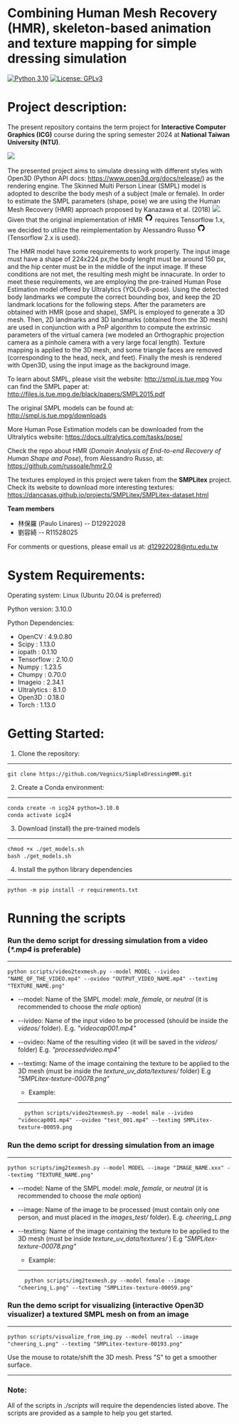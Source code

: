# Combining Human Mesh Recovery (HMR), skeleton-based animation and texture mapping for simple dressing simulation

[![Python 3.10](https://img.shields.io/badge/python-+3.10-blue.svg)]()
[![License: GPLv3](https://img.shields.io/badge/License-GPLv3-yellow.svg)](LICENSE)

Project description:
========
The present repository contains the term project for **Interactive Computer Graphics (ICG)** course during the spring semester 2024 at **National Taiwan University (NTU)**.

<img src="./imgs/results_1.gif" height="400">

The presented project aims to simulate dressing with different styles with Open3D (Python API docs: https://www.open3d.org/docs/release/) as the rendering engine. The Skinned Multi Person Linear (SMPL) model is adopted to describe the body mesh of a subject (male or female). In order to estimate the SMPL parameters (shape, pose) we are using the Human Mesh Recovery (HMR) approach proposed by Kanazawa et al. (2018) <a href="https://openaccess.thecvf.com/content_cvpr_2018/html/Kanazawa_End-to-End_Recovery_of_CVPR_2018_paper.html" alt="Releases"><img src="https://img.shields.io/badge/[paper]-8A2BE2"/></a>. Given that the original implementation of HMR <a href="https://github.com/akanazawa/hmr" alt="Forks"><img src="imgs/github.png" alt="drawing" width=20/></a> requires Tensorflow 1.x, we decided to utilize the reimplementation by Alessandro Russo <a href="https://github.com/russoale/hmr2.0" alt="Forks"><img src="imgs/github.png" alt="drawing" width=20/></a> (Tensorflow 2.x is used). 

The HMR model have some requirements to work properly. The input image must have a shape of 224x224 px,the body lenght must be around 150 px, and the hip center must be in the middle of the input image. If these conditions are not met, the resulting mesh might be innacurate. In order to meet these requirements, we are employing the pre-trained Human Pose Estimation model offered by Ultralytics (YOLOv8-pose). Using the detected body landmarks we compute the correct bounding box, and keep the 2D landmark locations for the following steps.  After the parameters are obtained with HMR (pose and shape), SMPL is employed to generate a 3D mesh. Then, 2D landmarks and 3D landmarks (obtained from the 3D mesh) are used in conjunction with a PnP algorithm to compute the extrinsic parameters of the virtual camera (we modeled an Orthographic projection camera as a pinhole camera with a very large focal length). Texture mapping is applied to the 3D mesh, and some triangle faces are removed (corresponding to the head, neck, and feet). Finally the mesh is rendered with Open3D, using the input image as the background image.   


To learn about SMPL, please visit the website: http://smpl.is.tue.mpg
You can find the SMPL paper at: http://files.is.tue.mpg.de/black/papers/SMPL2015.pdf

The original SMPL models can be found at: http://smpl.is.tue.mpg/downloads

More Human Pose Estimation models can be downloaded from the Ultralytics website: https://docs.ultralytics.com/tasks/pose/

Check the repo about HMR (*Domain Analysis of End-to-end Recovery of Human Shape and Pose*), from Alessandro Russo, at: https://github.com/russoale/hmr2.0

The textures employed in this project were taken from the **SMPLitex** project. Check its website to download more interesting textures: https://dancasas.github.io/projects/SMPLitex/SMPLitex-dataset.html
 



**Team members**
- 林保羅 (Paulo Linares) -- D12922028
- 劉容綺 -- R11528025

For comments or questions, please email us at: d12922028@ntu.edu.tw



System Requirements:
====================
Operating system: Linux (Ubuntu 20.04 is preferred)

Python version: 3.10.0

Python Dependencies:
- OpenCV		: 4.9.0.80
- Scipy			: 1.13.0
- iopath		: 0.1.10
- Tensorflow	: 2.10.0
- Numpy			: 1.23.5
- Chumpy		: 0.70.0
- Imageio		: 2.34.1
- Ultralytics	: 8.1.0
- Open3D		: 0.18.0
- Torch			: 1.13.0


Getting Started:
================

1. Clone the repository:
--------------------
	git clone https://github.com/Vegnics/SimpleDressingHMR.git


2. Create a Conda environment:
----------------------
	conda create -n icg24 python=3.10.0
	conda activate icg24

3. Download (install) the pre-trained models
----------------------
	chmod +x ./get_models.sh
	bash ./get_models.sh

4. Install the python library dependencies
----------------------
	python -m pip install -r requirements.txt

Running the scripts
=======================
###  Run the demo script for dressing simulation from a video (_*.mp4_ is preferable)
------------------------
	python scripts/video2texmesh.py --model MODEL --ivideo "NAME_OF_THE_VIDEO.mp4" --ovideo "OUTPUT_VIDEO_NAME.mp4" --textimg "TEXTURE_NAME.png"

* --model: Name of the SMPL model: *male*, *female*, or  *neutral* (it is recommended to choose the *male* option)

* --ivideo: Name of the input video to be processed (should be inside the _videos/_  folder). E.g. *"videocap001.mp4"*

* --ovideo: Name of the resulting video (it will be saved in the _videos/_ folder) E.g. *"processedvideo.mp4"*

* --textimg: Name of the image containing the texture to be applied to the 3D mesh (must be inside the *texture_uv_data/textures/* folder) E.g *"SMPLitex-texture-00078.png"*

	* Example: 
	------------	
		python scripts/video2texmesh.py --model male --ivideo "videocap001.mp4" --ovideo "test_001.mp4" --textimg SMPLitex-texture-00059.png


###  Run the demo script for dressing simulation from an image
-------------------
	python scripts/img2texmesh.py --model MODEL --image "IMAGE_NAME.xxx" --textimg "TEXTURE_NAME.png"

* --model: 	Name of the SMPL model: *male*, *female*, or  *neutral* (it is recommended to choose the *male* option)

* --image: Name of the image to be processed (must contain only one person, and must placed in the *images_test/* folder). E.g. *cheering_L.png*

* --textimg: Name of the image containing the texture to be applied to the 3D mesh (must be inside *texture_uv_data/textures/* ) E.g *"SMPLitex-texture-00078.png"*

	* Example:
	------------
		python scripts/img2texmesh.py --model female --image "cheering_L.png" --textimg "SMPLitex-texture-00059.png"

###  Run the demo script for visualizing (interactive Open3D visualizer) a textured SMPL mesh on from an image
-------------------

	python scripts/visualize_from_img.py --model neutral --image "cheering_L.png" --textimg "SMPLitex-texture-00193.png"

Use the mouse to rotate/shift the 3D mesh. Press "S" to get a smoother surface.

--------------------------------
### Note:
All of the scripts in _./scripts_  will require the dependencies listed above. The scripts are provided as a sample to help you get started. 

